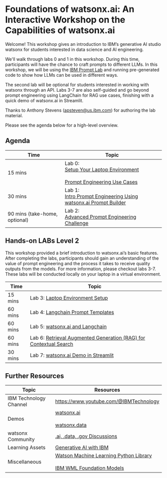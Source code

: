 # Foundations of watsonx.ai: An Interactive Workshop on the Capabilities of watsonx.ai

Welcome! This workshop gives an introduction to IBM’s generative AI studio watsonx for students interested in data science and AI engineering. 

We'll walk through labs 0 and 1 in this workshop. During this time, participants will have the chance to craft prompts to different LLMs. In this workshop, we will be using the [IBM Prompt Lab](https://www.ibm.com/docs/en/watsonx-as-a-service?topic=models-prompt-lab) and running pre-generated code to show how LLMs can be used in different ways.

The second lab will be optional for students interested in working with watsonx through an API. Labs 3-7 are also self-guided and go beyond prompt engineering using LangChain for RAG use cases, finishing with a quick demo of watsonx.ai in Streamlit.

Thanks to Anthony Stevens (apsteven@us.ibm.com) for authoring the lab material.

Please see the agenda below for a high-level overview. 

## Agenda
| **Time**        | **Topic** |
|-----------------|-------------------|
| 15 mins  | Lab 0: <br>[Setup Your Laptop Environment](./self-guided-labs/lab-0)<br><br>[Prompt Engineering Use Cases](./prompt-engineering-use-cases.md) |  
| 30 mins  | Lab 1: <br>[Intro Prompt Engineering Using watsonx.ai Prompt Builder](./self-guided-labs/lab-1) |  
| 90 mins (take-home, optional)  | Lab 2: <br>[Advanced Prompt Engineering Challenge](./self-guided-labs/lab-2) |  

## Hands-on LABs Level 2

This workshop provided a brief introduction to watsonx.ai’s basic features. After completing the labs, participants should gain an understanding of the value of prompt engineering and the process it takes to receive quality outputs from the models. For more information, please checkout labs 3-7. These labs will be conducted locally on your laptop in a virtual environment.

| **Time**        | **Topic** |
|-----------------|-------------------|
| 15 mins  | Lab 3: [Laptop Environment Setup](./self-guided-labs/lab-3) | 
| 60 mins  | Lab 4: [Langchain Prompt Templates](./self-guided-labs/lab-4) | 
| 60 mins  | Lab 5: [watsonx.ai and Langchain](./self-guided-labs/lab-5) | 
| 60 mins  | Lab 6: [Retrieval Augmented Generation (RAG) for Contextual Search](./self-guided-labs/lab-6) |
| 30 mins  | Lab 7: [watsonx.ai Demo in Streamlit](./self-guided-labs/lab-7) | 

## Further Resources
| **Topic**        | **Resources** |
|-----------------|-------------------|
| IBM Technology Channel  | https://www.youtube.com/@IBMTechnology |  
| Demos   | [watsonx.ai](https://watsonx-ai-demo.c8f8f055.public.multi-containers.ibm.com/)<br><br>[watsonx.data](https://mediacenter.ibm.com/media/watsonx.data+demoA+Get+started+with+watsonx.data/1_brvv64az) |  
| watsonx Community  | [.ai, .data, .gov Discussions](https://community.ibm.com/community/user/watsonx/home)|  
| Learning Assets  | [Generative AI with IBM](https://www.ibm.com/training/collection/generativeaiwithibm) |
| Miscellaneous  | [Watson Machine Learning Python Library](https://pypi.org/project/ibm-watson-machine-learning/)<br><br>[IBM WML Foundation Models](https://ibm.github.io/watson-machine-learning-sdk/foundation_models.html) |
